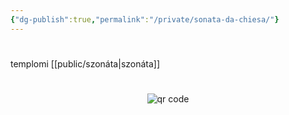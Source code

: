 ```yaml
---
{"dg-publish":true,"permalink":"/private/sonata-da-chiesa/"}
---
```


#

templomi [[public/szonáta\|szonáta]]



#
<p style="text-align: center;"><img src="https://chart.googleapis.com/chart?cht=qr&chl=https://notes.andrasdenes.com/sonata-da-chiesa&chs=180x180&choe=UTF-8&chld=L|2" alt="qr code"></p>

